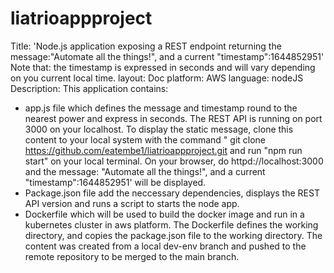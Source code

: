# liatrioappproject
Title: 'Node.js application exposing a REST endpoint returning the message:"Automate all the things!", and a current "timestamp":1644852951'
Note that: the timestamp is expressed in seconds and will vary depending on you current local time. 
layout: Doc
platform: AWS
language: nodeJS
Description: This application contains:
- app.js file which defines the message and timestamp round to the nearest power and express in seconds. The REST API is running on port 3000 on your localhost.
To display the static message, clone this content to your local system with the command " git clone https://github.com/eatembe1/liatrioappproject.git and
run "npm run start" on your local terminal. On your browser, do httpd://localhost:3000 and the message: 
"Automate all the things!", and a current "timestamp":1644852951' will be displayed.
- Package.json file add the neccessary dependencies, displays the REST API version and runs a script to starts the node app.
- Dockerfile which will be used to build the docker image and run in a kubernetes cluster in aws platform. The Dockerfile defines the working directory, and copies the package.json
file to the working directory. 
The content was created from a local dev-env branch and pushed to the remote repository to be merged to the main branch. 
